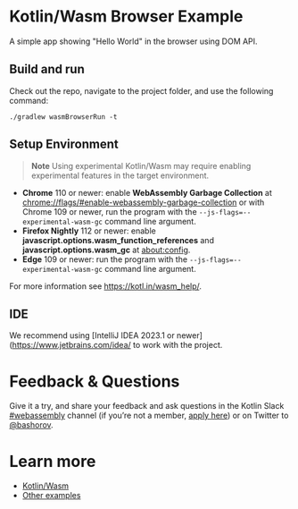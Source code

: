 # Kotlin/Wasm Browser Example

A simple app showing "Hello World" in the browser using DOM API.

## Build and run

Check out the repo, navigate to the project folder, and use the following command:
```
./gradlew wasmBrowserRun -t
```

## Setup Environment

>**Note**
> Using experimental Kotlin/Wasm may require enabling experimental features in the target environment.

- **Chrome** 110 or newer: enable **WebAssembly Garbage Collection** at [chrome://flags/#enable-webassembly-garbage-collection](chrome://flags/#enable-webassembly-garbage-collection) or with Chrome 109 or newer, run the program with the `--js-flags=--experimental-wasm-gc` command line argument.
- **Firefox Nightly** 112 or newer: enable **javascript.options.wasm_function_references** and **javascript.options.wasm_gc** at [about:config](about:config).
- **Edge** 109 or newer: run the program with the `--js-flags=--experimental-wasm-gc` command line argument.

For more information see https://kotl.in/wasm_help/.

## IDE

We recommend using [IntelliJ IDEA 2023.1 or newer](https://www.jetbrains.com/idea/ to work with the project.

# Feedback & Questions

Give it a try, and share your feedback and ask questions in the Kotlin Slack [#webassembly](https://slack-chats.kotlinlang.org/c/webassembly) channel (if you’re not a member, [apply here](https://kotl.in/slack)) or on Twitter to [@bashorov](https://twitter.com/bashorov).

# Learn more

* [Kotlin/Wasm](https://kotl.in/wasm/)
* [Other examples](../#Examples)